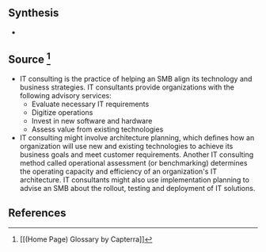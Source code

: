 ## Synthesis
- 
## Source [^1]
- IT consulting is the practice of helping an SMB align its technology and business strategies. IT consultants provide organizations with the following advisory services:
	- Evaluate necessary IT requirements
	- Digitize operations
	- Invest in new software and hardware
	- Assess value from existing technologies
- IT consulting might involve architecture planning, which defines how an organization will use new and existing technologies to achieve its business goals and meet customer requirements. Another IT consulting method called operational assessment (or benchmarking) determines the operating capacity and efficiency of an organization's IT architecture. IT consultants might also use implementation planning to advise an SMB about the rollout, testing and deployment of IT solutions.
## References

[^1]: [[(Home Page) Glossary by Capterra]]